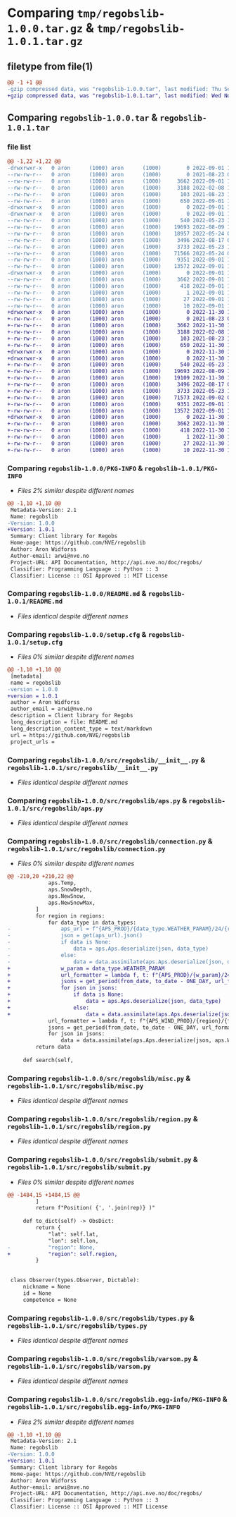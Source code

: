 # Comparing `tmp/regobslib-1.0.0.tar.gz` & `tmp/regobslib-1.0.1.tar.gz`

## filetype from file(1)

```diff
@@ -1 +1 @@
-gzip compressed data, was "regobslib-1.0.0.tar", last modified: Thu Sep  1 13:42:14 2022, max compression
+gzip compressed data, was "regobslib-1.0.1.tar", last modified: Wed Nov 30 15:24:55 2022, max compression
```

## Comparing `regobslib-1.0.0.tar` & `regobslib-1.0.1.tar`

### file list

```diff
@@ -1,22 +1,22 @@
-drwxrwxr-x   0 aron      (1000) aron      (1000)        0 2022-09-01 13:42:14.267764 regobslib-1.0.0/
--rw-rw-r--   0 aron      (1000) aron      (1000)        0 2021-08-23 07:22:18.000000 regobslib-1.0.0/LICENSE
--rw-rw-r--   0 aron      (1000) aron      (1000)     3662 2022-09-01 13:42:14.267764 regobslib-1.0.0/PKG-INFO
--rw-rw-r--   0 aron      (1000) aron      (1000)     3188 2022-02-08 10:10:03.000000 regobslib-1.0.0/README.md
--rw-rw-r--   0 aron      (1000) aron      (1000)      103 2021-08-23 11:53:34.000000 regobslib-1.0.0/pyproject.toml
--rw-rw-r--   0 aron      (1000) aron      (1000)      650 2022-09-01 13:42:14.267764 regobslib-1.0.0/setup.cfg
-drwxrwxr-x   0 aron      (1000) aron      (1000)        0 2022-09-01 13:42:14.263764 regobslib-1.0.0/src/
-drwxrwxr-x   0 aron      (1000) aron      (1000)        0 2022-09-01 13:42:14.263764 regobslib-1.0.0/src/regobslib/
--rw-rw-r--   0 aron      (1000) aron      (1000)      540 2022-05-23 10:26:00.000000 regobslib-1.0.0/src/regobslib/__init__.py
--rw-rw-r--   0 aron      (1000) aron      (1000)    19693 2022-08-09 16:36:18.000000 regobslib-1.0.0/src/regobslib/aps.py
--rw-rw-r--   0 aron      (1000) aron      (1000)    18957 2022-05-24 08:19:40.000000 regobslib-1.0.0/src/regobslib/connection.py
--rw-rw-r--   0 aron      (1000) aron      (1000)     3496 2022-08-17 09:10:21.000000 regobslib-1.0.0/src/regobslib/misc.py
--rw-rw-r--   0 aron      (1000) aron      (1000)     3733 2022-05-23 10:27:05.000000 regobslib-1.0.0/src/regobslib/region.py
--rw-rw-r--   0 aron      (1000) aron      (1000)    71566 2022-05-24 07:55:01.000000 regobslib-1.0.0/src/regobslib/submit.py
--rw-rw-r--   0 aron      (1000) aron      (1000)     9351 2022-09-01 13:25:56.000000 regobslib-1.0.0/src/regobslib/types.py
--rw-rw-r--   0 aron      (1000) aron      (1000)    13572 2022-09-01 13:39:19.000000 regobslib-1.0.0/src/regobslib/varsom.py
-drwxrwxr-x   0 aron      (1000) aron      (1000)        0 2022-09-01 13:42:14.267764 regobslib-1.0.0/src/regobslib.egg-info/
--rw-rw-r--   0 aron      (1000) aron      (1000)     3662 2022-09-01 13:42:14.000000 regobslib-1.0.0/src/regobslib.egg-info/PKG-INFO
--rw-rw-r--   0 aron      (1000) aron      (1000)      418 2022-09-01 13:42:14.000000 regobslib-1.0.0/src/regobslib.egg-info/SOURCES.txt
--rw-rw-r--   0 aron      (1000) aron      (1000)        1 2022-09-01 13:42:14.000000 regobslib-1.0.0/src/regobslib.egg-info/dependency_links.txt
--rw-rw-r--   0 aron      (1000) aron      (1000)       27 2022-09-01 13:42:14.000000 regobslib-1.0.0/src/regobslib.egg-info/requires.txt
--rw-rw-r--   0 aron      (1000) aron      (1000)       10 2022-09-01 13:42:14.000000 regobslib-1.0.0/src/regobslib.egg-info/top_level.txt
+drwxrwxr-x   0 aron      (1000) aron      (1000)        0 2022-11-30 15:24:55.201455 regobslib-1.0.1/
+-rw-rw-r--   0 aron      (1000) aron      (1000)        0 2021-08-23 07:22:18.000000 regobslib-1.0.1/LICENSE
+-rw-rw-r--   0 aron      (1000) aron      (1000)     3662 2022-11-30 15:24:55.201455 regobslib-1.0.1/PKG-INFO
+-rw-rw-r--   0 aron      (1000) aron      (1000)     3188 2022-02-08 10:10:03.000000 regobslib-1.0.1/README.md
+-rw-rw-r--   0 aron      (1000) aron      (1000)      103 2021-08-23 11:53:34.000000 regobslib-1.0.1/pyproject.toml
+-rw-rw-r--   0 aron      (1000) aron      (1000)      650 2022-11-30 15:24:55.201455 regobslib-1.0.1/setup.cfg
+drwxrwxr-x   0 aron      (1000) aron      (1000)        0 2022-11-30 15:24:55.197455 regobslib-1.0.1/src/
+drwxrwxr-x   0 aron      (1000) aron      (1000)        0 2022-11-30 15:24:55.197455 regobslib-1.0.1/src/regobslib/
+-rw-rw-r--   0 aron      (1000) aron      (1000)      540 2022-05-23 10:26:00.000000 regobslib-1.0.1/src/regobslib/__init__.py
+-rw-rw-r--   0 aron      (1000) aron      (1000)    19693 2022-08-09 16:36:18.000000 regobslib-1.0.1/src/regobslib/aps.py
+-rw-rw-r--   0 aron      (1000) aron      (1000)    19109 2022-11-30 15:23:31.000000 regobslib-1.0.1/src/regobslib/connection.py
+-rw-rw-r--   0 aron      (1000) aron      (1000)     3496 2022-08-17 09:10:21.000000 regobslib-1.0.1/src/regobslib/misc.py
+-rw-rw-r--   0 aron      (1000) aron      (1000)     3733 2022-05-23 10:27:05.000000 regobslib-1.0.1/src/regobslib/region.py
+-rw-rw-r--   0 aron      (1000) aron      (1000)    71573 2022-09-02 08:03:34.000000 regobslib-1.0.1/src/regobslib/submit.py
+-rw-rw-r--   0 aron      (1000) aron      (1000)     9351 2022-09-01 13:25:56.000000 regobslib-1.0.1/src/regobslib/types.py
+-rw-rw-r--   0 aron      (1000) aron      (1000)    13572 2022-09-01 13:39:19.000000 regobslib-1.0.1/src/regobslib/varsom.py
+drwxrwxr-x   0 aron      (1000) aron      (1000)        0 2022-11-30 15:24:55.201455 regobslib-1.0.1/src/regobslib.egg-info/
+-rw-rw-r--   0 aron      (1000) aron      (1000)     3662 2022-11-30 15:24:55.000000 regobslib-1.0.1/src/regobslib.egg-info/PKG-INFO
+-rw-rw-r--   0 aron      (1000) aron      (1000)      418 2022-11-30 15:24:55.000000 regobslib-1.0.1/src/regobslib.egg-info/SOURCES.txt
+-rw-rw-r--   0 aron      (1000) aron      (1000)        1 2022-11-30 15:24:55.000000 regobslib-1.0.1/src/regobslib.egg-info/dependency_links.txt
+-rw-rw-r--   0 aron      (1000) aron      (1000)       27 2022-11-30 15:24:55.000000 regobslib-1.0.1/src/regobslib.egg-info/requires.txt
+-rw-rw-r--   0 aron      (1000) aron      (1000)       10 2022-11-30 15:24:55.000000 regobslib-1.0.1/src/regobslib.egg-info/top_level.txt
```

### Comparing `regobslib-1.0.0/PKG-INFO` & `regobslib-1.0.1/PKG-INFO`

 * *Files 2% similar despite different names*

```diff
@@ -1,10 +1,10 @@
 Metadata-Version: 2.1
 Name: regobslib
-Version: 1.0.0
+Version: 1.0.1
 Summary: Client library for Regobs
 Home-page: https://github.com/NVE/regobslib
 Author: Aron Widforss
 Author-email: arwi@nve.no
 Project-URL: API Documentation, http://api.nve.no/doc/regobs/
 Classifier: Programming Language :: Python :: 3
 Classifier: License :: OSI Approved :: MIT License
```

### Comparing `regobslib-1.0.0/README.md` & `regobslib-1.0.1/README.md`

 * *Files identical despite different names*

### Comparing `regobslib-1.0.0/setup.cfg` & `regobslib-1.0.1/setup.cfg`

 * *Files 0% similar despite different names*

```diff
@@ -1,10 +1,10 @@
 [metadata]
 name = regobslib
-version = 1.0.0
+version = 1.0.1
 author = Aron Widforss
 author_email = arwi@nve.no
 description = Client library for Regobs
 long_description = file: README.md
 long_description_content_type = text/markdown
 url = https://github.com/NVE/regobslib
 project_urls =
```

### Comparing `regobslib-1.0.0/src/regobslib/__init__.py` & `regobslib-1.0.1/src/regobslib/__init__.py`

 * *Files identical despite different names*

### Comparing `regobslib-1.0.0/src/regobslib/aps.py` & `regobslib-1.0.1/src/regobslib/aps.py`

 * *Files identical despite different names*

### Comparing `regobslib-1.0.0/src/regobslib/connection.py` & `regobslib-1.0.1/src/regobslib/connection.py`

 * *Files 0% similar despite different names*

```diff
@@ -210,20 +210,22 @@
             aps.Temp,
             aps.SnowDepth,
             aps.NewSnow,
             aps.NewSnowMax,
         ]
         for region in regions:
             for data_type in data_types:
-                aps_url = f"{APS_PROD}/{data_type.WEATHER_PARAM}/24/{region}/{from_date}/{to_date - ONE_DAY}"
-                json = get(aps_url).json()
-                if data is None:
-                    data = aps.Aps.deserialize(json, data_type)
-                else:
-                    data = data.assimilate(aps.Aps.deserialize(json, data_type))
+                w_param = data_type.WEATHER_PARAM
+                url_formatter = lambda f, t: f"{APS_PROD}/{w_param}/24/{region}/{f.isoformat()}/{t.isoformat()}"
+                jsons = get_period(from_date, to_date - ONE_DAY, url_formatter, delta=128)
+                for json in jsons:
+                    if data is None:
+                        data = aps.Aps.deserialize(json, data_type)
+                    else:
+                        data = data.assimilate(aps.Aps.deserialize(json, data_type))
             url_formatter = lambda f, t: f"{APS_WIND_PROD}/{region}/{f.isoformat()}/{t.isoformat()}"
             jsons = get_period(from_date, to_date - ONE_DAY, url_formatter, delta=128)
             for json in jsons:
                 data = data.assimilate(aps.Aps.deserialize(json, aps.Wind))
         return data
 
     def search(self,
```

### Comparing `regobslib-1.0.0/src/regobslib/misc.py` & `regobslib-1.0.1/src/regobslib/misc.py`

 * *Files identical despite different names*

### Comparing `regobslib-1.0.0/src/regobslib/region.py` & `regobslib-1.0.1/src/regobslib/region.py`

 * *Files identical despite different names*

### Comparing `regobslib-1.0.0/src/regobslib/submit.py` & `regobslib-1.0.1/src/regobslib/submit.py`

 * *Files 0% similar despite different names*

```diff
@@ -1484,15 +1484,15 @@
         ]
         return f"Position( {', '.join(rep)} )"
 
     def to_dict(self) -> ObsDict:
         return {
             "lat": self.lat,
             "lon": self.lon,
-            "region": None,
+            "region": self.region,
         }
 
 
 class Observer(types.Observer, Dictable):
     nickname = None
     id = None
     competence = None
```

### Comparing `regobslib-1.0.0/src/regobslib/types.py` & `regobslib-1.0.1/src/regobslib/types.py`

 * *Files identical despite different names*

### Comparing `regobslib-1.0.0/src/regobslib/varsom.py` & `regobslib-1.0.1/src/regobslib/varsom.py`

 * *Files identical despite different names*

### Comparing `regobslib-1.0.0/src/regobslib.egg-info/PKG-INFO` & `regobslib-1.0.1/src/regobslib.egg-info/PKG-INFO`

 * *Files 2% similar despite different names*

```diff
@@ -1,10 +1,10 @@
 Metadata-Version: 2.1
 Name: regobslib
-Version: 1.0.0
+Version: 1.0.1
 Summary: Client library for Regobs
 Home-page: https://github.com/NVE/regobslib
 Author: Aron Widforss
 Author-email: arwi@nve.no
 Project-URL: API Documentation, http://api.nve.no/doc/regobs/
 Classifier: Programming Language :: Python :: 3
 Classifier: License :: OSI Approved :: MIT License
```

